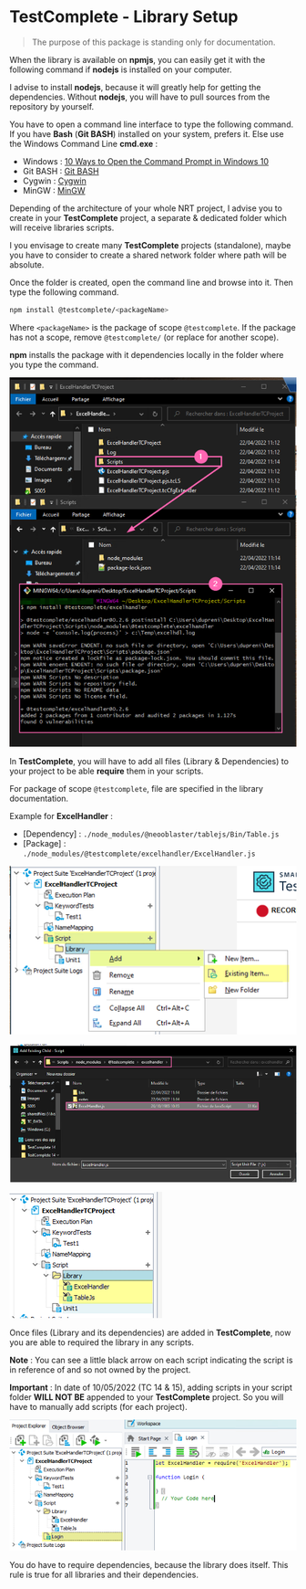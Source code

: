 # TestComplete - Library Setup

> The purpose of this package is standing only for documentation.

When the library is available on **npmjs**,
you can easily get it with the following command
if **nodejs** is installed on your computer.

I advise to install **nodejs**, because it will greatly help
for getting the dependencies. Without **nodejs**, you will have to 
pull sources from the repository by yourself.

You have to open a command line interface to type the following command.
If you have **Bash** (**Git BASH**) installed on your system, prefers it. Else
use the Windows Command Line **cmd.exe** :

* Windows : [10 Ways to Open the Command Prompt in Windows 10 ](https://www.howtogeek.com/235101/10-ways-to-open-the-command-prompt-in-windows-10/)
* Git BASH : [Git BASH](https://gitforwindows.org/)
* Cygwin : [Cygwin](https://www.cygwin.com/)
* MinGW : [MinGW](https://www.mingw-w64.org/)

Depending of the architecture of your whole NRT project,
I advise you to create in your **TestComplete** project,
a separate & dedicated folder which will receive libraries scripts.

I you envisage to create many **TestComplete** projects (standalone),
maybe you have to consider to create a shared network folder
where path will be absolute.

Once the folder is created, open the command line and browse into it.
Then type the following command.

````bash
npm install @testcomplete/<packageName>
````

Where ``<packageName>`` is the package of scope ``@testcomplete``.
If the package has not a scope, remove ``@testcomplete/`` (or replace
for another scope).

**npm** installs the package with it dependencies locally in the folder
where you type the command.

![NPM Install Library](docs/img/npm_install.png)

In **TestComplete**, you will have to add all files (Library & Dependencies)
to your project to be able **require** them in your scripts.

For package of scope `@testcomplete`,
file are specified in the library documentation.

Example for **ExcelHandler** :

* [Dependency] : ``./node_modules/@neooblaster/tablejs/Bin/Table.js``
* [Package] : ``./node_modules/@testcomplete/excelhandler/ExcelHandler.js``

![Add existing script in TestComplete](docs/img/tc_add_script.png)

![Add existing script in TestComplete](docs/img/tc_add_script_select_script.png)

![Add existing script in TestComplete](docs/img/tc_add_script_added.png)

Once files (Library and its dependencies) are added in **TestComplete**,
now you are able to required the library in any scripts.

**Note** : You can see a little black arrow on each script indicating the script is
in reference of and so not owned by the project.

**Important** : In date of 10/05/2022 (TC 14 & 15), 
adding scripts in your script folder **WILL NOT BE** appended
to your **TestComplete** project.
So you will have to manually add scripts (for each project).

![Requiring ExcelHandler](docs/img/tc_required_excelhandler.png)

You do have to require dependencies, because
the library does itself.
This rule is true for all libraries and their dependencies.
